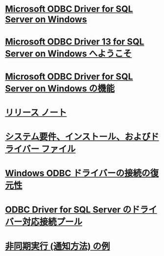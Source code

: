# [Microsoft ODBC Driver for SQL Server on Windows](microsoft-odbc-driver-for-sql-server-on-windows.md)
# [Microsoft ODBC Driver 13 for SQL Server on Windows へようこそ](welcome-to-the-microsoft-odbc-driver-13-for-sql-server-on-windows.md)
# [Microsoft ODBC Driver for SQL Server on Windows の機能](features-of-the-microsoft-odbc-driver-for-sql-server-on-windows.md)

# [リリース ノート](release-notes.md)
# [システム要件、インストール、およびドライバー ファイル](system-requirements-installation-and-driver-files.md)

# [Windows ODBC ドライバーの接続の復元性](connection-resiliency-in-the-windows-odbc-driver.md)
# [ODBC Driver for SQL Server のドライバー対応接続プール](driver-aware-connection-pooling-in-the-odbc-driver-for-sql-server.md)

# [非同期実行 (通知方法) の例](asynchronous-execution-notification-method-sample.md)
